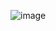 ![image](https://user-images.githubusercontent.com/98091205/176891995-0c31dd66-190a-4db7-b3c4-240e605cdfb5.png)

